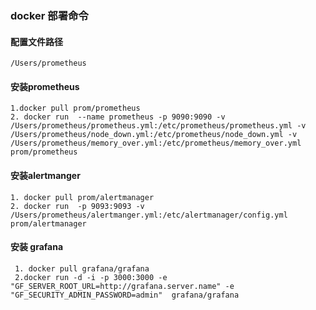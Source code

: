 ### docker 部署命令
#### 配置文件路径
    /Users/prometheus
####  安装prometheus
    1.docker pull prom/prometheus
    2. docker run  --name prometheus -p 9090:9090 -v /Users/prometheus/prometheus.yml:/etc/prometheus/prometheus.yml -v /Users/prometheus/node_down.yml:/etc/prometheus/node_down.yml -v /Users/prometheus/memory_over.yml:/etc/prometheus/memory_over.yml prom/prometheus

####  安装alertmanger
    1. docker pull prom/alertmanager
    2. docker run  -p 9093:9093 -v /Users/prometheus/alertmanger.yml:/etc/alertmanager/config.yml  prom/alertmanager

#### 安装 grafana
     1. docker pull grafana/grafana
     2.docker run -d -i -p 3000:3000 -e "GF_SERVER_ROOT_URL=http://grafana.server.name" -e "GF_SECURITY_ADMIN_PASSWORD=admin"  grafana/grafana 
